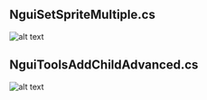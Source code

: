 ## NguiSetSpriteMultiple.cs
![alt text](http://i.imgur.com/l0pVWdQ.jpg)

## NguiToolsAddChildAdvanced.cs
![alt text](http://i.imgur.com/goDHTux.jpg)
